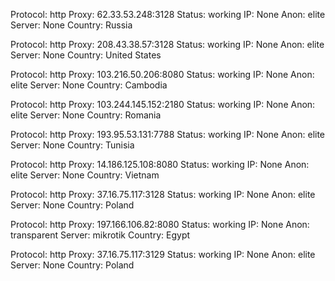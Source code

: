 Protocol: http
Proxy: 62.33.53.248:3128
Status: working
IP: None
Anon: elite
Server: None
Country: Russia

Protocol: http
Proxy: 208.43.38.57:3128
Status: working
IP: None
Anon: elite
Server: None
Country: United States

Protocol: http
Proxy: 103.216.50.206:8080
Status: working
IP: None
Anon: elite
Server: None
Country: Cambodia

Protocol: http
Proxy: 103.244.145.152:2180
Status: working
IP: None
Anon: elite
Server: None
Country: Romania

Protocol: http
Proxy: 193.95.53.131:7788
Status: working
IP: None
Anon: elite
Server: None
Country: Tunisia

Protocol: http
Proxy: 14.186.125.108:8080
Status: working
IP: None
Anon: elite
Server: None
Country: Vietnam

Protocol: http
Proxy: 37.16.75.117:3128
Status: working
IP: None
Anon: elite
Server: None
Country: Poland

Protocol: http
Proxy: 197.166.106.82:8080
Status: working
IP: None
Anon: transparent
Server: mikrotik
Country: Egypt

Protocol: http
Proxy: 37.16.75.117:3129
Status: working
IP: None
Anon: elite
Server: None
Country: Poland


